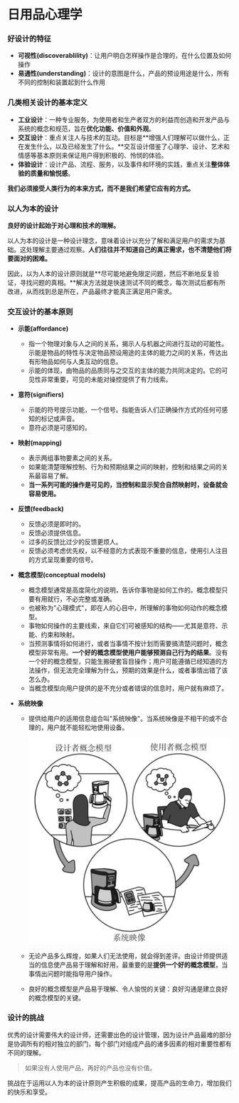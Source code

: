 # 日用品心理学

### 好设计的特征

- **可视性(discoverablility)**：让用户明白怎样操作是合理的，在什么位置及如何操作
- **易通性(understanding)**：设计的意图是什么，产品的预设用途是什么，所有不同的控制和装置起到什么作用

### 几类相关设计的基本定义

- **工业设计**：一种专业服务，为使用者和生产者双方的利益而创造和开发产品与系统的概念和规范，旨在**优化功能、价值和外观**。
- **交互设计**：重点关注人与技术的互动。目标是**增强人们理解可以做什么，正在发生什么，以及已经发生了什么。**交互设计借鉴了心理学、设计、艺术和情感等基本原则来保证用户得到积极的、怜悯的体验。
- **体验设计**：设计产品、流程、服务，以及事件和环境的实践，重点关注**整体体验的质量和愉悦感**。

**我们必须接受人类行为的本来方式，而不是我们希望它应有的方式。**

### 以人为本的设计

**良好的设计起始于对心理和技术的理解。**

以人为本的设计是一种设计理念，意味着设计以充分了解和满足用户的需求为基础。这处理解主要通过观察。**人们往往并不知道自己的真正需求，也不清楚他们将要面对的困难。**

因此，以为人本的设计原则就是**尽可能地避免限定问题，然后不断地反复验证，寻找问题的真相。**解决方法就是快速测试不同的概念，每次测试后都有所改进，从而找到总是所在，产品最终才能真正满足用户需求。

### 交互设计的基本原则

- **示能(affordance)**
  - 指一个物理对象与人之间的关系，揭示人与机器之间进行互动的可能性。示能是物品的特性与决定物品预设用途的主体的能力之间的关系，传达出有形物品如何与人类互动的信息。
  - 示能的体现，由物品的品质同与之交互的主体的能力共同决定的。它的可见性非常重要，可见的未能对操控提供了有力线索。
  
- **意符(signifiers)**
  - 示能的符号提示功能，一个信号。指能告诉人们正确操作方式的任何可感知的标记或声音。
  - 意符必须是可感知的。
  
- **映射(mapping)**
  - 表示两组事物要素之间的关系。
  - 如果能清楚理解控制、行为和预期结果之间的映射，控制和结果之间的关系最容易了解。
  - **当一系列可能的操作是可见的，当控制和显示契合自然映射时，设备就会容易使用。**
  
- **反馈(feedback)**
  - 反馈必须是即时的。
  - 反馈必须提供信息。
  - 过多的反馈比过少的反馈更烦人。
  - 反馈必须考虑优先权，以不经意的方式表现不重要的信息，使用引人注目的方式呈现重要的信号。
  
- **概念模型(conceptual models)**
  - 概念模型通常是高度简化的说明，告诉你事物是如何工作的。概念模型只要有用就行，不必完整或准确。
  - 也被称为"心理模式"，即在人的心目中，所理解的事物如何动作的概念模型。
  - 事物如何操作的主要线索，来自它们可被感知的结构——尤其是意符、示能、约束和映射。
  - 当预测事情将如何进行，或者当事情不按计划而需要搞清楚问题时，概念模型非常有用。**一个好的概念模型使用户能够预测自己行为的结果**。没有一个好的概念模型，只能生搬硬套盲目操作；用户可能遵循已经知道的方法操作，但无法完全理解为什么，预期的效果是什么，或者事情出错了该怎么办。
  - 当概念模型向用户提供的是不充分或者错误的信息时，用户就有麻烦了。
  
- **系统映像**
  
  - 提供给用户的适用信息组合叫"系统映像"。当系统映像是不相干的或不合理的，用户就不能轻松地使用设备。
  
    ![image-20190504005914762](assets/image-20190504005914762.png)
  
  - 无论产品多么辉煌，如果人们无法使用，就会得到差评。由设计师提供适当的信息使产品易于理解和好用，最重要的是**提供一个好的概念模型**，当事情出问题时能指导用户操作。
  
  - 良好的概念模型是产品易于理解、令人愉悦的关键：良好沟通是建立良好的概念模型的关键。
  
    

### 设计的挑战

优秀的设计需要伟大的设计师，还需要出色的设计管理，因为设计产品最难的部分是协调所有的相对独立的部门，每个部门对组成产品的诸多因素的相对重要性都有不同的理解。

> 如果没有人使用产品，再好的产品也没有价值。

挑战在于运用以人为本的设计原则产生积极的成果，提高产品的生命力，增加我们的快乐和享受。